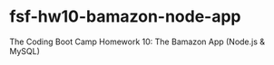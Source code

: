 # fsf-hw10-bamazon-node-app
The Coding Boot Camp Homework 10: The Bamazon App (Node.js &amp; MySQL)
